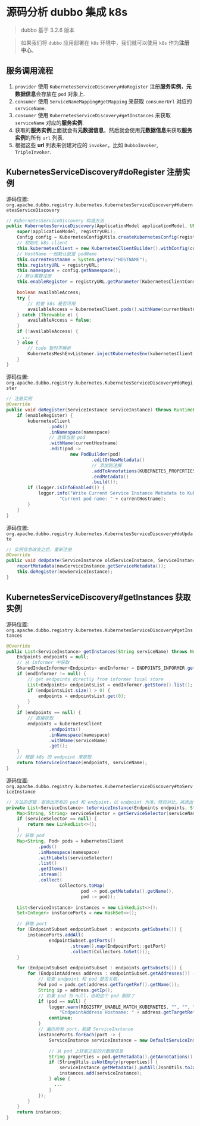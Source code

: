 # 源码分析 dubbo 集成 k8s


> dubbo 基于 3.2.6 版本

> 如果我们将 `dubbo` 应用部署在 `k8s` 环境中，我们就可以使用 `k8s` 作为**注册中心**。

##  服务调用流程

1. `provider` 使用 `KubernetesServiceDiscovery#doRegister` 注册**服务实例**，**元数据信息**会存放在 `pod` 对象上.
2. `consumer` 使用 `ServiceNameMapping#getMapping` 来获取 `consumerUrl` 对应的 `serviceName`.
3. `consumer` 使用 `KubernetesServiceDiscovery#getInstances` 来获取 `serviceName` 对应的**服务实例**.
4. 获取的**服务实例**上面就会有**元数据信息**，然后就会使用**元数据信息**来获取**服务实例**的所有 `url` 列表.
5. 根据这些 **url** 列表来创建对应的 `invoker`，比如 `DubboInvoker`, `TripleInvoker`.


## KubernetesServiceDiscovery#doRegister 注册实例

源码位置: `org.apache.dubbo.registry.kubernetes.KubernetesServiceDiscovery#KubernetesServiceDiscovery`

```java
// KubernetesServiceDiscovery 构造方法
public KubernetesServiceDiscovery(ApplicationModel applicationModel, URL registryURL) {
    super(applicationModel, registryURL);
    Config config = KubernetesConfigUtils.createKubernetesConfig(registryURL);
    // 初始化 k8s client
    this.kubernetesClient = new KubernetesClientBuilder().withConfig(config).build();
    // HostName 一般默认就是 podName
    this.currentHostname = System.getenv("HOSTNAME");
    this.registryURL = registryURL;
    this.namespace = config.getNamespace();
    // 默认需要注册
    this.enableRegister = registryURL.getParameter(KubernetesClientConst.ENABLE_REGISTER, true);

    boolean availableAccess;
    try {
        // 检查 k8s 是否可用
        availableAccess = kubernetesClient.pods().withName(currentHostname).get() != null;
    } catch (Throwable e) {
        availableAccess = false;
    }
    if (!availableAccess) {
      ...
    } else {
        // todo 暂时不解析
        KubernetesMeshEnvListener.injectKubernetesEnv(kubernetesClient, namespace);
    }
}
```

源码位置: `org.apache.dubbo.registry.kubernetes.KubernetesServiceDiscovery#doRegister`

```java
// 注册实例
@Override
public void doRegister(ServiceInstance serviceInstance) throws RuntimeException {
    if (enableRegister) {
        kubernetesClient
                .pods()
                .inNamespace(namespace)
                // 选择当前 pod
                .withName(currentHostname)
                .edit(pod ->
                        new PodBuilder(pod)
                                .editOrNewMetadata()
                                // 添加到注解
                                .addToAnnotations(KUBERNETES_PROPERTIES_KEY, JsonUtils.toJson(serviceInstance.getMetadata()))
                                .endMetadata()
                                .build());
        if (logger.isInfoEnabled()) {
            logger.info("Write Current Service Instance Metadata to Kubernetes pod. " +
                    "Current pod name: " + currentHostname);
        }
    }
}
```

源码位置: `org.apache.dubbo.registry.kubernetes.KubernetesServiceDiscovery#doUpdate`

```java
// 实例信息改变之后，重新注册
@Override
public void doUpdate(ServiceInstance oldServiceInstance, ServiceInstance newServiceInstance) throws RuntimeException {
    reportMetadata(newServiceInstance.getServiceMetadata());
    this.doRegister(newServiceInstance);
}
```


## KubernetesServiceDiscovery#getInstances 获取实例

源码位置: `org.apache.dubbo.registry.kubernetes.KubernetesServiceDiscovery#getInstances`

```java
@Override
public List<ServiceInstance> getInstances(String serviceName) throws NullPointerException {
    Endpoints endpoints = null;
    // 从 informer 中获取
    SharedIndexInformer<Endpoints> endInformer = ENDPOINTS_INFORMER.get(serviceName);
    if (endInformer != null) {
        // get endpoints directly from informer local store
        List<Endpoints> endpointsList = endInformer.getStore().list();
        if (endpointsList.size() > 0) {
            endpoints = endpointsList.get(0);
        }
    }
    if (endpoints == null) {
        // 直接获取
        endpoints = kubernetesClient
                .endpoints()
                .inNamespace(namespace)
                .withName(serviceName)
                .get();
    }
    // 根据 k8s 的 endpoint 来获取
    return toServiceInstance(endpoints, serviceName);
}
```

源码位置: `org.apache.dubbo.registry.kubernetes.KubernetesServiceDiscovery#toServiceInstance`

```java
// 方法的逻辑：查询出所有的 pod 和 endpoint，以 endpoint 为准，然后对比，挑选出可用的 pod，最终包装为 serviceInstance
private List<ServiceInstance> toServiceInstance(Endpoints endpoints, String serviceName) {
    Map<String, String> serviceSelector = getServiceSelector(serviceName);
    if (serviceSelector == null) {
        return new LinkedList<>();
    }
    // 获取 pod
    Map<String, Pod> pods = kubernetesClient
            .pods()
            .inNamespace(namespace)
            .withLabels(serviceSelector)
            .list()
            .getItems()
            .stream()
            .collect(
                    Collectors.toMap(
                            pod -> pod.getMetadata().getName(),
                            pod -> pod));

    List<ServiceInstance> instances = new LinkedList<>();
    Set<Integer> instancePorts = new HashSet<>();

    // 获取 port
    for (EndpointSubset endpointSubset : endpoints.getSubsets()) {
        instancePorts.addAll(
                endpointSubset.getPorts()
                        .stream().map(EndpointPort::getPort)
                        .collect(Collectors.toSet()));
    }

    for (EndpointSubset endpointSubset : endpoints.getSubsets()) {
        for (EndpointAddress address : endpointSubset.getAddresses()) {
            // 检查 endpoint 和 pod 是否关联，
            Pod pod = pods.get(address.getTargetRef().getName());
            String ip = address.getIp();
            // 如果 pod 为 null，说明这个 pod 删除了
            if (pod == null) {
                logger.warn(REGISTRY_UNABLE_MATCH_KUBERNETES, "", "", "Unable to match Kubernetes Endpoint address with Pod. " +
                    "EndpointAddress Hostname: " + address.getTargetRef().getName());
                continue;
            }
            // 遍历所有 port，新建 ServiceInstance
            instancePorts.forEach(port -> {
                ServiceInstance serviceInstance = new DefaultServiceInstance(serviceName, ip, port, ScopeModelUtil.getApplicationModel(getUrl().getScopeModel()));

                // 从 pod 上获取之前的元数据信息
                String properties = pod.getMetadata().getAnnotations().get(KUBERNETES_PROPERTIES_KEY);
                if (StringUtils.isNotEmpty(properties)) {
                    serviceInstance.getMetadata().putAll(JsonUtils.toJavaObject(properties, Map.class));
                    instances.add(serviceInstance);
                } else {
                  ...
                }
            });
        }
    }
    return instances;
}
```

